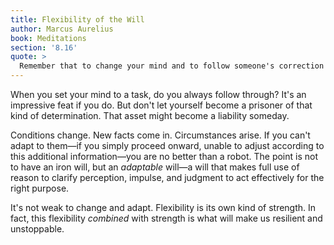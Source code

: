 ```yaml
---
title: Flexibility of the Will
author: Marcus Aurelius
book: Meditations
section: '8.16'
quote: >
  Remember that to change your mind and to follow someone's correction are consistent with a free will. For the action is yours alone—to fulfill its purpose in keeping with your impulse and judgment, with your intelligence.
---
```


When you set your mind to a task, do you always follow through? It's an impressive feat if you do. But don't let yourself become a prisoner of that kind of determination. That asset might become a liability someday.

Conditions change. New facts come in. Circumstances arise. If you can't adapt to them—if you simply proceed onward, unable to adjust according to this additional information—you are no better than a robot. The point is not to have an iron will, but an _adaptable_ will—a will that makes full use of reason to clarify perception, impulse, and judgment to act effectively for the right purpose.

It's not weak to change and adapt. Flexibility is its own kind of strength. In fact, this flexibility _combined_ with strength is what will make us resilient and unstoppable.
